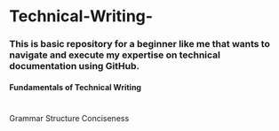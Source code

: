 # Technical-Writing-
### This is basic repository for a beginner like me that wants to navigate and execute my expertise on technical documentation using GitHub.
#### Fundamentals of Technical Writing
#
#
#
Grammar
Structure
Conciseness
